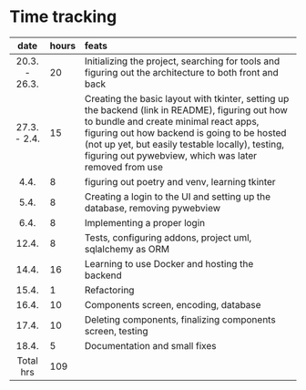 # Time tracking

| date | hours | feats  |
| :----:|:-----| :-----|
| 20.3. - 26.3. | 20    | Initializing the project, searching for tools and figuring out the architecture to both front and back |
| 27.3. - 2.4. |  15    | Creating the basic layout with tkinter, setting up the backend (link in README), figuring out how to bundle and create minimal react apps, figuring out how backend is going to be hosted (not up yet, but easily testable locally), testing, figuring out pywebview, which was later removed from use |
| 4.4. | 8    | figuring out poetry and venv, learning tkinter |
| 5.4. | 8    | Creating a login to the UI and setting up the database, removing pywebview |
| 6.4. | 8    | Implementing a proper login |
| 12.4. | 8    | Tests, configuring addons, project uml, sqlalchemy as ORM |
| 14.4. | 16   | Learning to use Docker and hosting the backend |
| 15.4. | 1    | Refactoring |
| 16.4. | 10    | Components screen, encoding, database |
| 17.4. | 10    | Deleting components, finalizing components screen, testing |
| 18.4. | 5    | Documentation and small fixes |
|  Total hrs     | 109 | 

